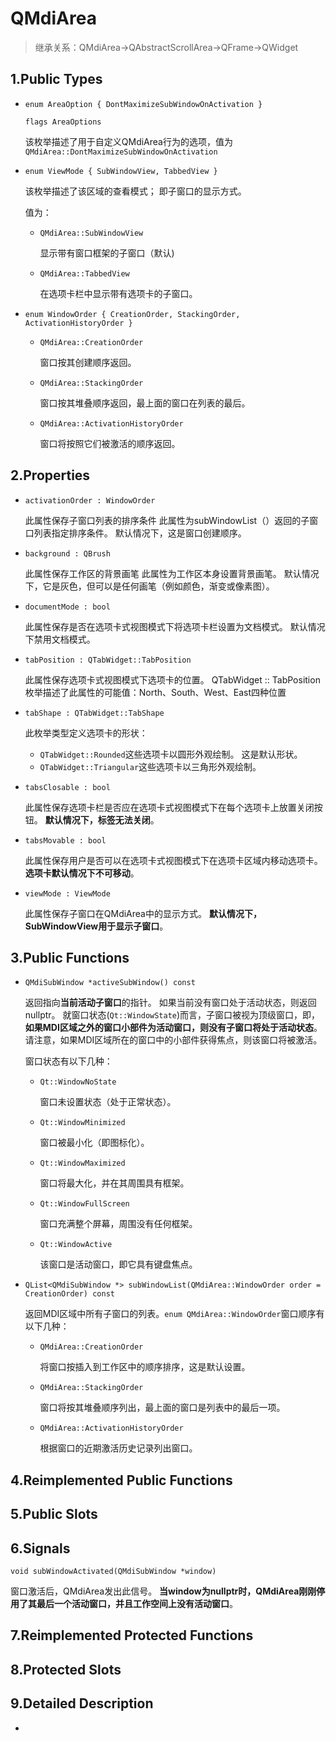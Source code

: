 # QMdiArea

> 继承关系：QMdiArea->QAbstractScrollArea->QFrame->QWidget

## 1.Public Types

- `enum AreaOption { DontMaximizeSubWindowOnActivation }`

  `flags AreaOptions`

  该枚举描述了用于自定义QMdiArea行为的选项，值为`QMdiArea::DontMaximizeSubWindowOnActivation`

- `enum ViewMode { SubWindowView, TabbedView }`

  该枚举描述了该区域的查看模式； 即子窗口的显示方式。

  值为：

  - `QMdiArea::SubWindowView`

    显示带有窗口框架的子窗口（默认)

  - `QMdiArea::TabbedView`

    在选项卡栏中显示带有选项卡的子窗口。

- `enum WindowOrder { CreationOrder, StackingOrder, ActivationHistoryOrder }`

  - `QMdiArea::CreationOrder`

    窗口按其创建顺序返回。

  - `QMdiArea::StackingOrder`

    窗口按其堆叠顺序返回，最上面的窗口在列表的最后。

  - `QMdiArea::ActivationHistoryOrder`

    窗口将按照它们被激活的顺序返回。

## 2.Properties

- `activationOrder : WindowOrder`

  此属性保存子窗口列表的排序条件
  此属性为subWindowList（）返回的子窗口列表指定排序条件。 默认情况下，这是窗口创建顺序。

- `background : QBrush`

  此属性保存工作区的背景画笔
  此属性为工作区本身设置背景画笔。 默认情况下，它是灰色，但可以是任何画笔（例如颜色，渐变或像素图）。

- `documentMode : bool`

  此属性保存是否在选项卡式视图模式下将选项卡栏设置为文档模式。
  默认情况下禁用文档模式。

- `tabPosition : QTabWidget::TabPosition`

  此属性保存选项卡式视图模式下选项卡的位置。
  QTabWidget :: TabPosition枚举描述了此属性的可能值：North、South、West、East四种位置

- `tabShape : QTabWidget::TabShape`

  此枚举类型定义选项卡的形状：

  - `QTabWidget::Rounded`这些选项卡以圆形外观绘制。 这是默认形状。
  - `QTabWidget::Triangular`这些选项卡以三角形外观绘制。

- `tabsClosable : bool`

  此属性保存选项卡栏是否应在选项卡式视图模式下在每个选项卡上放置关闭按钮。
  **默认情况下，标签无法关闭**。

- `tabsMovable : bool`

  此属性保存用户是否可以在选项卡式视图模式下在选项卡区域内移动选项卡。
  **选项卡默认情况下不可移动**。

- `viewMode : ViewMode`

  此属性保存子窗口在QMdiArea中的显示方式。
  **默认情况下，SubWindowView用于显示子窗口**。

## 3.Public Functions

- `QMdiSubWindow *activeSubWindow() const`

  返回指向**当前活动子窗口**的指针。 如果当前没有窗口处于活动状态，则返回nullptr。
  就窗口状态(`Qt::WindowState`)而言，子窗口被视为顶级窗口，即，**如果MDI区域之外的窗口小部件为活动窗口，则没有子窗口将处于活动状态**。 请注意，如果MDI区域所在的窗口中的小部件获得焦点，则该窗口将被激活。

  窗口状态有以下几种：

  - `Qt::WindowNoState`

    窗口未设置状态（处于正常状态）。

  - `Qt::WindowMinimized`

    窗口被最小化（即图标化）。

  - `Qt::WindowMaximized`

    窗口将最大化，并在其周围具有框架。

  - `Qt::WindowFullScreen`

    窗口充满整个屏幕，周围没有任何框架。

  - `Qt::WindowActive`

    该窗口是活动窗口，即它具有键盘焦点。

- `QList<QMdiSubWindow *> subWindowList(QMdiArea::WindowOrder order = CreationOrder) const`

  返回MDI区域中所有子窗口的列表。`enum QMdiArea::WindowOrder`窗口顺序有以下几种：

  - `QMdiArea::CreationOrder`

    将窗口按插入到工作区中的顺序排序，这是默认设置。

  - `QMdiArea::StackingOrder`

    窗口将按其堆叠顺序列出，最上面的窗口是列表中的最后一项。

  - `QMdiArea::ActivationHistoryOrder`

    根据窗口的近期激活历史记录列出窗口。

## 4.Reimplemented Public Functions

## 5.Public Slots

## 6.Signals

`void subWindowActivated(QMdiSubWindow *window)`

窗口激活后，QMdiArea发出此信号。 **当window为nullptr时，QMdiArea刚刚停用了其最后一个活动窗口，并且工作空间上没有活动窗口**。

## 7.Reimplemented Protected Functions

## 8.Protected Slots

## 9.Detailed Description

- 